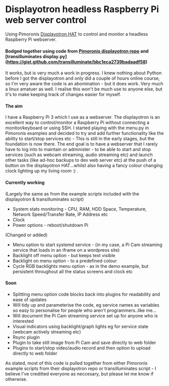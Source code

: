 # Displayotron headless Raspberry Pi web server control
Using Pimoronis [Displayotron HAT](https://shop.pimoroni.com/products/display-o-tron-hat) to control and monitor a headless Raspberry Pi webserver.  

#### Bodged together using code from [Pimoronis displayotron repo](../../../../pimoroni/dot3k) and [transilluminates display.py] (https://gist.github.com/transilluminate/bbc1eca2739badaadf58)

It works, but is very much a work in progress.  I knew nothing about Python before I got the displayotron and only did a couple of hours online course, so I'm very aware the code is an abomination - but it does work.  Very much a linux amatuer as well.  I realise this won't be much use to anyone else, but it's to make keeping track of changes easier for myself.

#### The aim

I have a Raspberry Pi 3 which I use as a webserver.  The displayotron is an excellent way to control/monitor a Raspberry Pi without connecting a monitor/keyboard or using SSH.  I started playing with the menu.py in Pimoronis examples and decided to try and add further functionality like the ability to start/stop services etc - This is still in the early stages, but the foundation is now there.  The end goal is to have a webserver that I rarely have to log into to maintain or administer - to be able to start and stop services (such as webcam streaming, audio streaming etc) and launch other tasks (like ad-hoc backups to dev web server etc) at the push of a button on the displayotron HAT...whilst also having a fancy colour changing clock lighting up my living room :) .  

#### Currently working
(Largely the same as from the example scripts included with the displayotron & transilluminates script)
* System stats monitoring - CPU, RAM, HDD Space, Temperature, Network Speed/Transfer Rate, IP Address etc
* Clock
* Power options - reboot/shutdown Pi

(Changed or added)
* Menu option to start systemd service - (in my case, a Pi Cam streaming service that loads in an iframe on a wordpress site)
* Backlight off menu option - but keeps text visible
* Backlight on menu option - to a predefined colour
* Cycle RGB backlights menu option - as in the demo example, but persistent throughout all the status screens and clock etc

#### Soon
* Splitting menu option code blocks back into plugins for readability and ease of updates
* Will tidy up and parameterise the code, eg service names as variables so easy to personalise for people who aren't programmers..like me...
* Will document the Pi Cam streaming service set up for anyone who is interested
* Visual indicators using backlight/graph lights eg for service state (webcam actively streaming etc)
* Rsync plugin
* Plugin to take still image from Pi Cam and save directly to web folder
* Plugins to start/stop video/audio record and then option to upload directly to web folder

As stated, most of this code is pulled together from either Pimoronis example scripts from their displayotron repo or transilluminates script - I believe I've creditted everyone as neccesary, but please let me know if otherwise.


